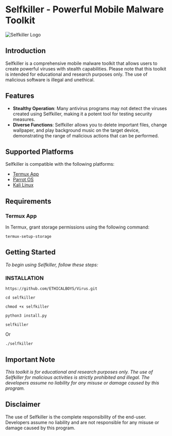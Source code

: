 # Selfkiller - Powerful Mobile Malware Toolkit

![Selfkiller Logo](https://l.top4top.io/p_2656q9nit0.jpg)

## Introduction

Selfkiller is a comprehensive mobile malware toolkit that allows users to create powerful viruses with stealth capabilities. Please note that this toolkit is intended for educational and research purposes only. The use of malicious software is illegal and unethical. 

## Features

- **Stealthy Operation**: Many antivirus programs may not detect the viruses created using Selfkiller, making it a potent tool for testing security measures.
- **Diverse Functions**: Selfkiller allows you to delete important files, change wallpaper, and play background music on the target device, demonstrating the range of malicious actions that can be performed.

## Supported Platforms

Selfkiller is compatible with the following platforms:

- [Termux App](https://termux.com)
- [Parrot OS](https://www.parrotsec.org)
- [Kali Linux](https://www.kali.org)

## Requirements

### Termux App

In Termux, grant storage permissions using the following command:

```shell
termux-setup-storage
```

## Getting Started

<i>To begin using Selfkiller, follow these steps:</i>

### INSTALLATION

```
https://github.com/ETHICALBOYS/Virus.git
```

```
cd selfkiller
```

```
chmod +x selfkiller
```

```
python3 install.py
```

```
selfkiller
```

Or 

```
./selfkiller
```

## Important Note

<i>This toolkit is for educational and research purposes only. The use of Selfkiller for malicious activities is strictly prohibited and illegal. The developers assume no liability for any misuse or damage caused by this program.</i>

## Disclaimer

The use of Selfkiller is the complete responsibility of the end-user. Developers assume no liability and are not responsible for any misuse or damage caused by this program.


